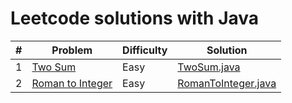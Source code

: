 # Leetcode solutions with Java

| # | Problem                                                                    | Difficulty | Solution                                                      |
|---|----------------------------------------------------------------------------|------------|---------------------------------------------------------------|
| 1 | [Two Sum](https://leetcode.com/problems/two-sum/)                          | Easy       | [TwoSum.java](leetcode/solutions/TwoSum.java)                 |
| 2 | [Roman to Integer](https://leetcode.com/problems/roman-to-integer/)        | Easy       | [RomanToInteger.java](leetcode/solutions/RomanToInteger.java) |

